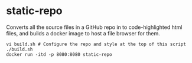 # static-repo

Converts all the source files in a GitHub repo in to code-highlighted html files,
and builds a docker image to host a file browser for them.

```
vi build.sh # Configure the repo and style at the top of this script
./build.sh
docker run -itd -p 8080:8080 static-repo
```
